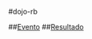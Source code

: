 #dojo-rb

##[Evento](https://www.facebook.com/events/922315274447804/)
##[Resultado](https://github.com/yodojo/arena-rpg-s05e01)
